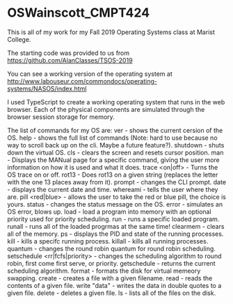 
# OSWainscott_CMPT424

This is all of my work for my Fall 2019 Operating Systems class at Marist College.

The starting code was provided to us from https://github.com/AlanClasses/TSOS-2019

You can see a working version of the operating system at http://www.labouseur.com/commondocs/operating-systems/NASOS/index.html

I used TypeScript to create a working operating system that runs in the web browser. Each of the physical components are simulated through the browser session storage for memory.

The list of commands for my OS are:
ver - shows the current cersion of the OS.
help - shows the full list of commands (Note: hard to use because no way to scroll back up on the cli. Maybe a future feature?).
shutdown - shuts down the virtual OS.
cls - clears the screen and resets cursor position.
man <topic> - Displays the MANual page for a specific command, giving the user more information on how it is used and what it does.
trace <on|off> - Turns the OS trace on or off.
rot13 <string> - Does rot13 on a given string (replaces the letter with the one 13 places away from it).
prompt <string> - changes the CLI prompt.
date - displays the current date and time.
whereami - tells the user where they are.
pill <red|blue> - allows the user to take the red or blue pill, the choice is yours.
status <string> - changes the status message on the OS.
error - simulates an OS error, blows up.
load <priority> - load a program into memory with an optional priority used for priority scheduling.
run <PID> - runs a specific loaded program.
runall - runs all of the loaded progrmas at the same time!
clearmem - clears all of the memory.
ps - displays the PID and state of the running processes.
kill <id> - kills a specifc running process.
killall - kills all running processes.
quantum - changes the round robin quantum for round robin scheduling.
setschedule <rr|fcfs|priority> - changes the scheduling algorithm to round robin, first come first serve, or priority.
getschedule - returns the current scheduling algorithm.
format - formats the disk for virtual memeory swapping. 
create <filename> - creates a file with a given filename.
read <filename> - reads the contents of a given file.
write <filename> "data" - writes the data in double quotes to a given file.
delete <filename> - deletes a given file. 
ls - lists all of the files on the disk. 
